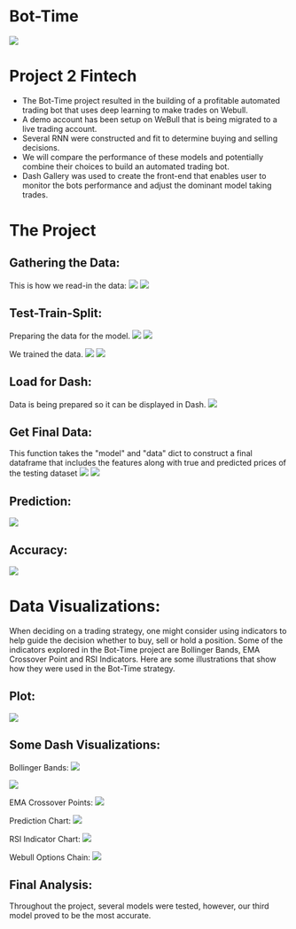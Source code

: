 # Bot-Time
![](images/bot-time.png)

# Project 2 Fintech 
- The Bot-Time project resulted in the building of a profitable automated trading bot that uses deep learning to make trades on Webull.
- A demo account has been setup on WeBull that is being migrated to a live trading account.
- Several RNN were constructed and fit to determine buying and selling decisions.
- We will compare the performance of these models and potentially combine their choices to build an automated trading bot.
- Dash Gallery was used to create the front-end that enables user to monitor the bots performance and adjust the dominant model taking trades.

# The Project
## Gathering the Data:
This is how we read-in the data:
![](images/get_data.PNG)
![](images/load_data.PNG)

## Test-Train-Split:
Preparing the data for the model.
![](images/test_train_split1.PNG)
![](images/test_train_split2.PNG)

We trained the data.
![](images/train1.PNG)
![](images/train2.PNG)

## Load for Dash:
Data is being prepared so it can be displayed in Dash.
![](images/load_for_dash.PNG)

## Get Final Data:
This function takes the "model" and "data" dict to construct a final dataframe that includes the features along with true and predicted prices of the testing dataset
![](images/get_final_data1.PNG)
![](images/get_final_data2.PNG)

## Prediction:
![](images/predict_function.PNG)

## Accuracy:
![](images/calc_accuracy.PNG)

# Data Visualizations:
When deciding on a trading strategy, one might consider using indicators to help guide the decision whether to buy, sell or hold a position. Some of the indicators explored in the Bot-Time project are Bollinger Bands, EMA Crossover Point and RSI Indicators.  Here are some illustrations that show how they were used in the Bot-Time strategy.

## Plot:
![](images/prediction_plot.PNG)

## Some Dash Visualizations:
Bollinger Bands:
![](images/Bollinger_Bands.png)

![](images/Candlestick.png)

EMA Crossover Points:
![](images/Crossover.png)

Prediction Chart:
![](images/Prediction.png)

RSI Indicator Chart:
![](images/RSI.png)

Webull Options Chain:
![](images/Webull_Options_Chain.png)

## Final Analysis:
Throughout the project, several models were tested, however, our third model proved to be the most accurate.



